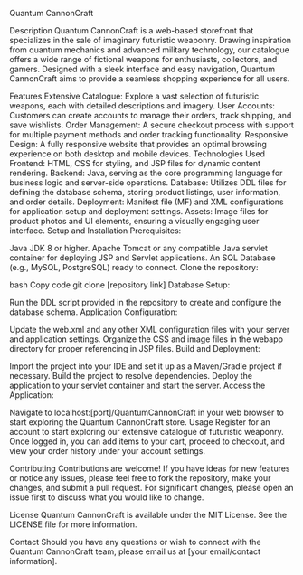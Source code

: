 Quantum CannonCraft

Description
Quantum CannonCraft is a web-based storefront that specializes in the sale of imaginary futuristic weaponry. Drawing inspiration from quantum mechanics and advanced military technology, our catalogue offers a wide range of fictional weapons for enthusiasts, collectors, and gamers. Designed with a sleek interface and easy navigation, Quantum CannonCraft aims to provide a seamless shopping experience for all users.

Features
Extensive Catalogue: Explore a vast selection of futuristic weapons, each with detailed descriptions and imagery.
User Accounts: Customers can create accounts to manage their orders, track shipping, and save wishlists.
Order Management: A secure checkout process with support for multiple payment methods and order tracking functionality.
Responsive Design: A fully responsive website that provides an optimal browsing experience on both desktop and mobile devices.
Technologies Used
Frontend: HTML, CSS for styling, and JSP files for dynamic content rendering.
Backend: Java, serving as the core programming language for business logic and server-side operations.
Database: Utilizes DDL files for defining the database schema, storing product listings, user information, and order details.
Deployment: Manifest file (MF) and XML configurations for application setup and deployment settings.
Assets: Image files for product photos and UI elements, ensuring a visually engaging user interface.
Setup and Installation
Prerequisites:

Java JDK 8 or higher.
Apache Tomcat or any compatible Java servlet container for deploying JSP and Servlet applications.
An SQL Database (e.g., MySQL, PostgreSQL) ready to connect.
Clone the repository:

bash
Copy code
git clone [repository link]
Database Setup:

Run the DDL script provided in the repository to create and configure the database schema.
Application Configuration:

Update the web.xml and any other XML configuration files with your server and application settings.
Organize the CSS and image files in the webapp directory for proper referencing in JSP files.
Build and Deployment:

Import the project into your IDE and set it up as a Maven/Gradle project if necessary.
Build the project to resolve dependencies.
Deploy the application to your servlet container and start the server.
Access the Application:

Navigate to localhost:[port]/QuantumCannonCraft in your web browser to start exploring the Quantum CannonCraft store.
Usage
Register for an account to start exploring our extensive catalogue of futuristic weaponry. Once logged in, you can add items to your cart, proceed to checkout, and view your order history under your account settings.

Contributing
Contributions are welcome! If you have ideas for new features or notice any issues, please feel free to fork the repository, make your changes, and submit a pull request. For significant changes, please open an issue first to discuss what you would like to change.

License
Quantum CannonCraft is available under the MIT License. See the LICENSE file for more information.

Contact
Should you have any questions or wish to connect with the Quantum CannonCraft team, please email us at [your email/contact information].
